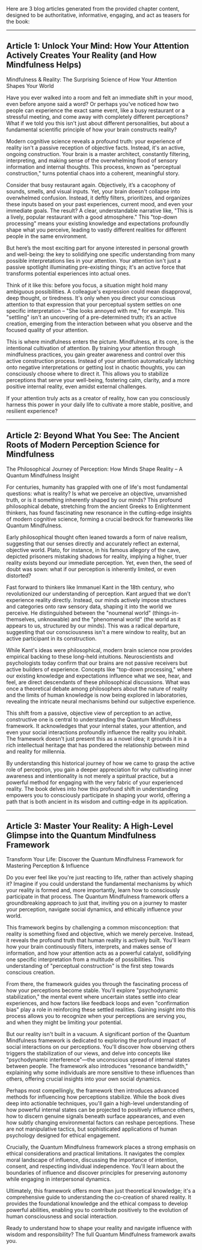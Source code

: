 Here are 3 blog articles generated from the provided chapter content, designed to be authoritative, informative, engaging, and act as teasers for the book:

---

## Article 1: Unlock Your Mind: How Your Attention Actively Creates Your Reality (and How Mindfulness Helps)

 Mindfulness & Reality: The Surprising Science of How Your Attention Shapes Your World

Have you ever walked into a room and felt an immediate shift in your mood, even before anyone said a word? Or perhaps you've noticed how two people can experience the exact same event, like a busy restaurant or a stressful meeting, and come away with completely different perceptions? What if we told you this isn't just about different personalities, but about a fundamental scientific principle of how your brain constructs reality?

Modern cognitive science reveals a profound truth: your experience of reality isn't a passive reception of objective facts. Instead, it's an active, ongoing construction. Your brain is a master architect, constantly filtering, interpreting, and making sense of the overwhelming flood of sensory information and internal thoughts. This process, known as "perceptual construction," turns potential chaos into a coherent, meaningful story.

Consider that busy restaurant again. Objectively, it’s a cacophony of sounds, smells, and visual inputs. Yet, your brain doesn't collapse into overwhelmed confusion. Instead, it deftly filters, prioritizes, and organizes these inputs based on your past experiences, current mood, and even your immediate goals. The result? A clear, understandable narrative like, "This is a lively, popular restaurant with a good atmosphere." This "top-down processing" means your existing knowledge and expectations profoundly shape what you perceive, leading to vastly different realities for different people in the same environment.

But here’s the most exciting part for anyone interested in personal growth and well-being: the key to solidifying one specific understanding from many possible interpretations lies in your attention. Your attention isn't just a passive spotlight illuminating pre-existing things; it's an active force that transforms potential experiences into actual ones.

Think of it like this: before you focus, a situation might hold many ambiguous possibilities. A colleague's expression could mean disapproval, deep thought, or tiredness. It's only when you direct your conscious attention to that expression that your perceptual system settles on one specific interpretation – "She looks annoyed with me," for example. This "settling" isn't an uncovering of a pre-determined truth; it’s an active creation, emerging from the interaction between what you observe and the focused quality of your attention.

This is where mindfulness enters the picture. Mindfulness, at its core, is the intentional cultivation of attention. By training your attention through mindfulness practices, you gain greater awareness and control over this active construction process. Instead of your attention automatically latching onto negative interpretations or getting lost in chaotic thoughts, you can consciously choose where to direct it. This allows you to stabilize perceptions that serve your well-being, fostering calm, clarity, and a more positive internal reality, even amidst external challenges.

If your attention truly acts as a creator of reality, how can you consciously harness this power in your daily life to cultivate a more stable, positive, and resilient experience?

---

## Article 2: Beyond What You See: The Ancient Roots of Modern Perception Science for Mindfulness

 The Philosophical Journey of Perception: How Minds Shape Reality – A Quantum Mindfulness Insight

For centuries, humanity has grappled with one of life's most fundamental questions: what is reality? Is what we perceive an objective, unvarnished truth, or is it something inherently shaped by our minds? This profound philosophical debate, stretching from the ancient Greeks to Enlightenment thinkers, has found fascinating new resonance in the cutting-edge insights of modern cognitive science, forming a crucial bedrock for frameworks like Quantum Mindfulness.

Early philosophical thought often leaned towards a form of naive realism, suggesting that our senses directly and accurately reflect an external, objective world. Plato, for instance, in his famous allegory of the cave, depicted prisoners mistaking shadows for reality, implying a higher, truer reality exists beyond our immediate perception. Yet, even then, the seed of doubt was sown: what if our perception is inherently limited, or even distorted?

Fast forward to thinkers like Immanuel Kant in the 18th century, who revolutionized our understanding of perception. Kant argued that we don't experience reality directly. Instead, our minds actively impose structures and categories onto raw sensory data, shaping it into the world we perceive. He distinguished between the "noumenal world" (things-in-themselves, unknowable) and the "phenomenal world" (the world as it appears to us, structured by our minds). This was a radical departure, suggesting that our consciousness isn't a mere window to reality, but an active participant in its construction.

While Kant's ideas were philosophical, modern brain science now provides empirical backing to these long-held intuitions. Neuroscientists and psychologists today confirm that our brains are not passive receivers but active builders of experience. Concepts like "top-down processing," where our existing knowledge and expectations influence what we see, hear, and feel, are direct descendants of these philosophical discussions. What was once a theoretical debate among philosophers about the nature of reality and the limits of human knowledge is now being explored in laboratories, revealing the intricate neural mechanisms behind our subjective experience.

This shift from a passive, objective view of perception to an active, constructive one is central to understanding the Quantum Mindfulness framework. It acknowledges that your internal states, your attention, and even your social interactions profoundly influence the reality you inhabit. The framework doesn't just present this as a novel idea; it grounds it in a rich intellectual heritage that has pondered the relationship between mind and reality for millennia.

By understanding this historical journey of how we came to grasp the active role of perception, you gain a deeper appreciation for why cultivating inner awareness and intentionality is not merely a spiritual practice, but a powerful method for engaging with the very fabric of your experienced reality. The book delves into how this profound shift in understanding empowers you to consciously participate in shaping your world, offering a path that is both ancient in its wisdom and cutting-edge in its application.

---

## Article 3: Master Your Reality: A High-Level Glimpse into the Quantum Mindfulness Framework

 Transform Your Life: Discover the Quantum Mindfulness Framework for Mastering Perception & Influence

Do you ever feel like you're just reacting to life, rather than actively shaping it? Imagine if you could understand the fundamental mechanisms by which your reality is formed and, more importantly, learn how to consciously participate in that process. The Quantum Mindfulness framework offers a groundbreaking approach to just that, inviting you on a journey to master your perception, navigate social dynamics, and ethically influence your world.

This framework begins by challenging a common misconception: that reality is something fixed and objective, which we merely perceive. Instead, it reveals the profound truth that human reality is actively built. You'll learn how your brain continuously filters, interprets, and makes sense of information, and how your attention acts as a powerful catalyst, solidifying one specific interpretation from a multitude of possibilities. This understanding of "perceptual construction" is the first step towards conscious creation.

From there, the framework guides you through the fascinating process of how your perceptions become stable. You'll explore "psychodynamic stabilization," the mental event where uncertain states settle into clear experiences, and how factors like feedback loops and even "confirmation bias" play a role in reinforcing these settled realities. Gaining insight into this process allows you to recognize when your perceptions are serving you, and when they might be limiting your potential.

But our reality isn't built in a vacuum. A significant portion of the Quantum Mindfulness framework is dedicated to exploring the profound impact of social interactions on our perceptions. You'll discover how observing others triggers the stabilization of our views, and delve into concepts like "psychodynamic interference"—the unconscious spread of internal states between people. The framework also introduces "resonance bandwidth," explaining why some individuals are more sensitive to these influences than others, offering crucial insights into your own social dynamics.

Perhaps most compellingly, the framework then introduces advanced methods for influencing how perceptions stabilize. While the book dives deep into actionable techniques, you'll gain a high-level understanding of how powerful internal states can be projected to positively influence others, how to discern genuine signals beneath surface appearances, and even how subtly changing environmental factors can reshape perceptions. These are not manipulative tactics, but sophisticated applications of human psychology designed for ethical engagement.

Crucially, the Quantum Mindfulness framework places a strong emphasis on ethical considerations and practical limitations. It navigates the complex moral landscape of influence, discussing the importance of intention, consent, and respecting individual independence. You'll learn about the boundaries of influence and discover principles for preserving autonomy while engaging in interpersonal dynamics.

Ultimately, this framework offers more than just theoretical knowledge; it's a comprehensive guide to understanding the co-creation of shared reality. It provides the foundational knowledge and the ethical compass to develop powerful abilities, enabling you to contribute positively to the evolution of human consciousness and social interaction.

Ready to understand how to shape your reality and navigate influence with wisdom and responsibility? The full Quantum Mindfulness framework awaits you.